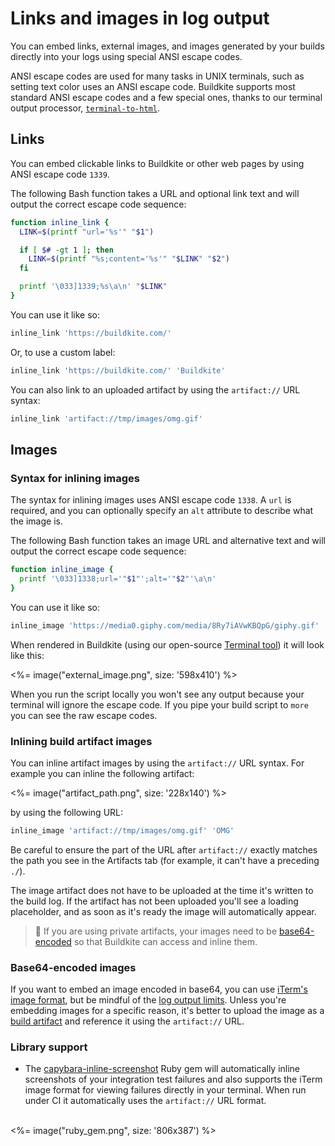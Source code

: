 # Links and images in log output

You can embed links, external images, and images generated by your builds directly into your logs using special ANSI escape codes.

ANSI escape codes are used for many tasks in UNIX terminals, such as setting text color uses an ANSI escape code. Buildkite supports most standard ANSI escape codes and a few special ones, thanks to our terminal output processor, [`terminal-to-html`](https://github.com/buildkite/terminal-to-html).

## Links

You can embed clickable links to Buildkite or other web pages by using ANSI escape code `1339`.

The following Bash function takes a URL and optional link text and will output the correct escape code sequence:

```bash
function inline_link {
  LINK=$(printf "url='%s'" "$1")

  if [ $# -gt 1 ]; then
    LINK=$(printf "%s;content='%s'" "$LINK" "$2")
  fi

  printf '\033]1339;%s\a\n' "$LINK"
}
```

You can use it like so:

```bash
inline_link 'https://buildkite.com/'
```

Or, to use a custom label:

```bash
inline_link 'https://buildkite.com/' 'Buildkite'
```

You can also link to an uploaded artifact by using the `artifact://` URL syntax:

```bash
inline_link 'artifact://tmp/images/omg.gif'
```

## Images

### Syntax for inlining images

The syntax for inlining images uses ANSI escape code `1338`. A `url` is required, and you can optionally specify an `alt` attribute to describe what the image is.

The following Bash function takes an image URL and alternative text and will output the correct escape code sequence:

```bash
function inline_image {
  printf '\033]1338;url='"$1"';alt='"$2"'\a\n'
}
```

You can use it like so:

```bash
inline_image 'https://media0.giphy.com/media/8Ry7iAVwKBQpG/giphy.gif' 'Rainbows'
```

When rendered in Buildkite (using our open-source [Terminal tool](http://buildkite.github.io/terminal-to-html/)) it will look like this:

<%= image("external_image.png", size: '598x410') %>

When you run the script locally you won't see any output because your terminal will ignore the escape code. If you pipe your build script to `more` you can see the raw escape codes.

### Inlining build artifact images

You can inline artifact images by using the `artifact://` URL syntax. For example you can inline the following artifact:

<%= image("artifact_path.png", size: '228x140') %>

by using the following URL:

```bash
inline_image 'artifact://tmp/images/omg.gif' 'OMG'
```

Be careful to ensure the part of the URL after `artifact://` exactly matches the path you see in the Artifacts tab (for example, it can't have a preceding `./`).

The image artifact does not have to be uploaded at the time it's written to the build log. If the artifact has not been uploaded you'll see a loading placeholder, and as soon as it's ready the image will automatically appear.

> 📘
> If you are using private artifacts, your images need to be [base64-encoded](#images-base64-encoded-images) so that Buildkite can access and inline them.

### Base64-encoded images

If you want to embed an image encoded in base64, you can use [iTerm's image format](http://iterm2.com/images.html#/section/home), but be mindful of the [log output limits](/docs/pipelines/configure/managing-log-output#log-output-limits). Unless you're embedding images for a specific reason, it's better to upload the image as a [build artifact](/docs/pipelines/configure/artifacts) and reference it using the `artifact://` URL.

### Library support

* The [capybara-inline-screenshot](https://github.com/buildkite/capybara-inline-screenshot) Ruby gem will automatically inline screenshots of your integration test failures and also supports the iTerm image format for viewing failures directly in your terminal. When run under CI it automatically uses the `artifact://` URL format.
<br>
<%= image("ruby_gem.png", size: '806x387') %>
